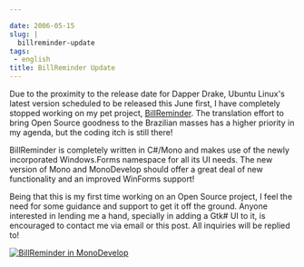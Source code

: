 ```yaml
---

date: 2006-05-15
slug: |
  billreminder-update
tags:
 - english
title: BillReminder Update
---
```


Due to the proximity to the release date for Dapper Drake, Ubuntu
Linux's latest version scheduled to be released this June first, I have
completely stopped working on my pet project,
[BillReminder](http://billreminder.sourceforge.net/). The translation
effort to bring Open Source goodness to the Brazilian masses has a
higher priority in my agenda, but the coding itch is still there!

BillReminder is completely written in C\#/Mono and makes use of the
newly incorporated Windows.Forms namespace for all its UI needs. The new
version of Mono and MonoDevelop should offer a great deal of new
functionality and an improved WinForms support!

Being that this is my first time working on an Open Source project, I
feel the need for some guidance and support to get it off the ground.
Anyone interested in lending me a hand, specially in adding a Gtk\# UI
to it, is encouraged to contact me via email or this post. All inquiries
will be replied to!

[![BillReminder in
MonoDevelop](http://static.flickr.com/46/147052054_6339566675.jpg)](http://static.flickr.com/46/147052054_6339566675_b.jpg)

